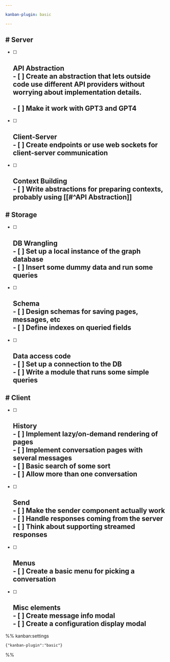 ```yaml
---

kanban-plugin: basic

---
```


## # Server

- [ ] ## API Abstraction <br>- [ ] Create an abstraction that lets outside code use different API providers without worrying about implementation details.<br><br>- [ ] Make it work with GPT3 and GPT4
- [ ] ## Client-Server<br>- [ ] Create endpoints or use web sockets for client-server communication
- [ ] ## Context Building<br>- [ ] Write abstractions for preparing contexts, probably using [[#^API Abstraction]]


## # Storage

- [ ] ## DB Wrangling<br>- [ ] Set up a local instance of the graph database<br>- [ ] Insert some dummy data and run some queries
- [ ] ## Schema<br>- [ ] Design schemas for saving pages, messages, etc<br>- [ ] Define indexes on queried fields
- [ ] ## Data access code<br>- [ ] Set up a connection to the DB<br>- [ ] Write a module that runs some simple queries


## # Client

- [ ] ## History<br>- [ ] Implement lazy/on-demand rendering of pages<br>- [ ] Implement conversation pages with several messages<br>- [ ] Basic search of some sort<br>- [ ] Allow more than one conversation
- [ ] ## Send<br>- [ ] Make the sender component actually work<br>- [ ] Handle responses coming from the server<br>- [ ] Think about supporting streamed responses
- [ ] ##  Menus<br>- [ ] Create a basic menu for picking a conversation
- [ ] ## Misc elements<br>- [ ] Create message info modal<br>- [ ] Create a configuration display modal




%% kanban:settings
```
{"kanban-plugin":"basic"}
```
%%